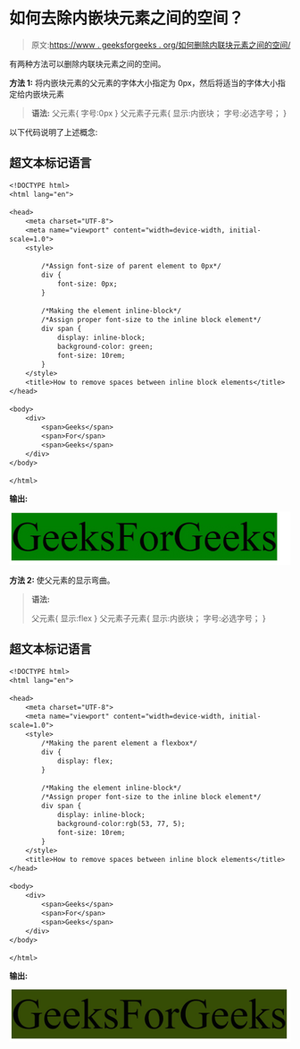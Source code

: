 # 如何去除内嵌块元素之间的空间？

> 原文:[https://www . geeksforgeeks . org/如何删除内联块元素之间的空间/](https://www.geeksforgeeks.org/how-to-remove-the-space-between-inline-block-elements/)

有两种方法可以删除内联块元素之间的空间。

**方法 1:** 将内嵌块元素的父元素的字体大小指定为 0px，然后将适当的字体大小指定给内嵌块元素

> **语法:**
> 父元素{
> 字号:0px
> }
> 父元素子元素{
> 显示:内嵌块；
> 字号:必选字号；
> }

以下代码说明了上述概念:

## 超文本标记语言

```htmlhtml
<!DOCTYPE html>
<html lang="en">

<head>
    <meta charset="UTF-8">
    <meta name="viewport" content="width=device-width, initial-scale=1.0">
    <style>

        /*Assign font-size of parent element to 0px*/
        div {
            font-size: 0px;                              
        }

        /*Making the element inline-block*/
        /*Assign proper font-size to the inline block element*/
        div span {
            display: inline-block;                        
            background-color: green;
            font-size: 10rem;                             
        }
    </style>
    <title>How to remove spaces between inline block elements</title>
</head>

<body>
    <div>
        <span>Geeks</span>
        <span>For</span>
        <span>Geeks</span>
    </div>
</body>

</html>
```

**输出:**

![](img/2a28bfc584e7cf06e1f0ac76a6582fd4.png)

**方法 2:** 使父元素的显示弯曲。

> **语法:**
> 
> 父元素{
> 显示:flex
> }
> 父元素子元素{
> 显示:内嵌块；
> 字号:必选字号；
> }

## 超文本标记语言

```htmlhtml
<!DOCTYPE html>
<html lang="en">

<head>
    <meta charset="UTF-8">
    <meta name="viewport" content="width=device-width, initial-scale=1.0">
    <style>
        /*Making the parent element a flexbox*/
        div {
            display: flex;                             
        }

        /*Making the element inline-block*/
        /*Assign proper font-size to the inline block element*/
        div span {
            display: inline-block;                        
            background-color:rgb(53, 77, 5);
            font-size: 10rem;                             
        }
    </style>
    <title>How to remove spaces between inline block elements</title>
</head>

<body>
    <div>
        <span>Geeks</span>
        <span>For</span>
        <span>Geeks</span>
    </div>
</body>

</html>
```

**输出:**

![](img/0341327be59afbdf3329e0697443ce2d.png)